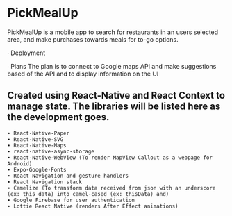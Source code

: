 # PickMealUp

PickMealUp is a mobile app to search for restaurants in an users selected area, and make purchases towards meals for to-go options.

∙ Deployment

∙ Plans
The plan is to connect to Google maps API and make suggestions based of the API and to display information on the UI

## Created using React-Native and React Context to manage state. The libraries will be listed here as the development goes.

    ∙ React-Native-Paper
    ∙ React-Native-SVG
    ∙ React-Native-Maps
    ∙ react-native-async-storage
    ∙ React-Native-WebView (To render MapView Callout as a webpage for Android)
    ∙ Expo-Google-Fonts
    ∙ React Navigation and gesture handlers
    ∙ React Navigation stack
    ∙ Camelize (To transform data received from json with an underscore (ex: this_data) into camel-cased (ex: thisData) and)
    ∙ Google Firebase for user authentication
    ∙ Lottie React Native (renders After Effect animations)
